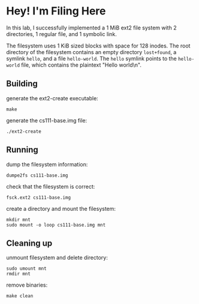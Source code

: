 # Hey! I'm Filing Here

In this lab, I successfully implemented a 1 MiB ext2 file system with 2 directories, 1 regular file, and 1 symbolic link.

The filesystem uses 1 KiB sized blocks with space for 128 inodes. The root directory of the filesystem contains an empty directory `lost+found`, a symlink `hello`, and a file `hello-world`. The `hello` symlink points to the `hello-world` file, which contains the plaintext "Hello world\n". 

## Building
generate the ext2-create executable:
```
make
```

generate the cs111-base.img file:
```
./ext2-create
```



## Running

dump the filesystem information:
```
dumpe2fs cs111-base.img
```

check that the filesystem is correct:
```
fsck.ext2 cs111-base.img
```

create a directory and mount the filesystem:
```
mkdir mnt
sudo mount -o loop cs111-base.img mnt
```


## Cleaning up

unmount filesystem and delete directory:
```
sudo umount mnt
rmdir mnt
```

remove binaries:
```
make clean
```
